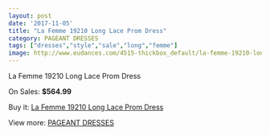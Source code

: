 ```yaml
---
layout: post
date: '2017-11-05'
title: "La Femme 19210 Long Lace Prom Dress"
category: PAGEANT DRESSES
tags: ["dresses","style","sale","long","femme"]
image: http://www.eudances.com/4515-thickbox_default/la-femme-19210-long-lace-prom-dress.jpg
---
```

La Femme 19210 Long Lace Prom Dress

On Sales: **$564.99**
<a href="https://www.eudances.com/en/pageant-dresses/1508-la-femme-19210-long-lace-prom-dress.html"><amp-img layout="responsive" width="600" height="600" src="//www.eudances.com/4515-thickbox_default/la-femme-19210-long-lace-prom-dress.jpg" alt="La Femme 19210 Long Lace Prom Dress 0" /></a>
<a href="https://www.eudances.com/en/pageant-dresses/1508-la-femme-19210-long-lace-prom-dress.html"><amp-img layout="responsive" width="600" height="600" src="//www.eudances.com/4516-thickbox_default/la-femme-19210-long-lace-prom-dress.jpg" alt="La Femme 19210 Long Lace Prom Dress 1" /></a>

Buy it: [La Femme 19210 Long Lace Prom Dress](https://www.eudances.com/en/pageant-dresses/1508-la-femme-19210-long-lace-prom-dress.html "La Femme 19210 Long Lace Prom Dress")

View more: [PAGEANT DRESSES](https://www.eudances.com/en/16-pageant-dresses "PAGEANT DRESSES")